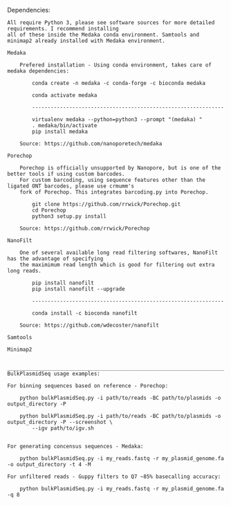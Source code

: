 Dependencies:
    
    All require Python 3, please see software sources for more detailed requirements. I recommend installing
    all of these inside the Medaka conda environment. Samtools and minimap2 already installed with Medaka environment.
    
    Medaka
    
        Prefered installation - Using conda environment, takes care of medaka dependencies:

            conda create -n medaka -c conda-forge -c bioconda medaka
            
            conda activate medaka

            --------------------------------------------------------------

            virtualenv medaka --python=python3 --prompt "(medaka) "
            . medaka/bin/activate
            pip install medaka
            
        Source: https://github.com/nanoporetech/medaka
        
    Porechop
    
        Porechop is officially unsupported by Nanopore, but is one of the better tools if using custom barcodes. 
        For custom barcoding, using sequence features other than the ligated ONT barcodes, please use crmumm's 
        fork of Porechop. This integrates barcoding.py into Porechop. 
    
            git clone https://github.com/rrwick/Porechop.git
            cd Porechop
            python3 setup.py install
            
        Source: https://github.com/rrwick/Porechop
            
    NanoFilt
    
        One of several available long read filtering softwares, NanoFilt has the advantage of specifying
        the maximimum read length which is good for filtering out extra long reads.
            
            pip install nanofilt
            pip install nanofilt --upgrade
           
            --------------------------------------------------------------
            
            conda install -c bioconda nanofilt
            
        Source: https://github.com/wdecoster/nanofilt
   
    Samtools
    
    Minimap2
    
    
    ______________________________________________________________________
    BulkPlasmidSeq usage examples:
    
    For binning sequences based on reference - Porechop:
  
        python bulkPlasmidSeq.py -i path/to/reads -BC path/to/plasmids -o output_directory -P
        
        python bulkPlasmidSeq.py -i path/to/reads -BC path/to/plasmids -o output_directory -P --screenshot \
            --igv path/to/igv.sh
            
    
    For generating concensus sequences - Medaka:
        
        python bulkPlasmidSeq.py -i my_reads.fastq -r my_plasmid_genome.fa -o output_directory -t 4 -M
        
    For unfiltered reads - Guppy filters to Q7 ~85% basecalling accuracy:
    
        python bulkPlasmidSeq.py -i my_reads.fastq -r my_plasmid_genome.fa -q 8 
